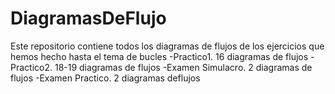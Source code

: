 # DiagramasDeFlujo

Este repositorio contiene todos los diagramas de flujos de los ejercicios que hemos hecho hasta el tema de bucles 
-Practico1. 16 diagramas de flujos
-Practico2. 18-19 diagramas de flujos
-Examen Simulacro. 2 diagramas de flujos
-Examen Practico. 2 diagramas deflujos
